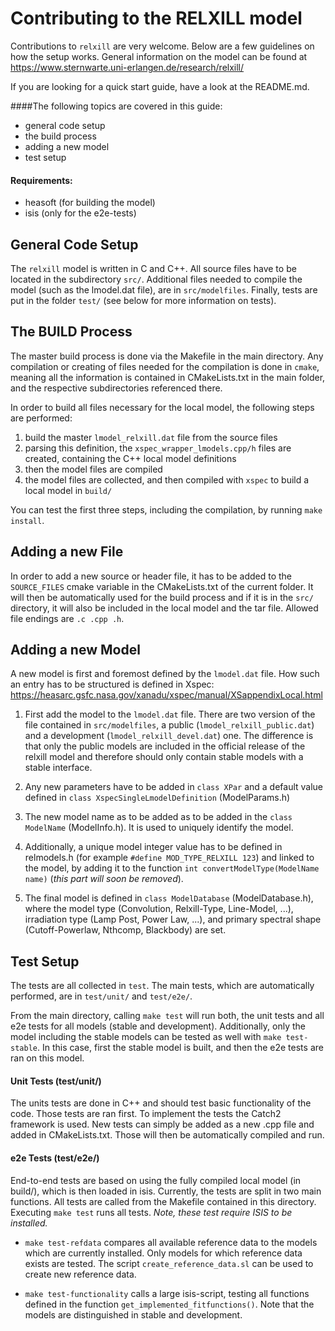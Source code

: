 # Contributing to the RELXILL model

Contributions to `relxill` are very welcome. Below are a few guidelines 
on how the setup works. General information on the model can be found at
https://www.sternwarte.uni-erlangen.de/research/relxill/

If you are looking for a quick start guide, have a look at the README.md.


####The following topics are covered in this guide:
* general code setup
* the build process
* adding a new model
* test setup 

#### Requirements:
* heasoft (for building the model)
* isis (only for the e2e-tests)

## General Code Setup 

The `relxill` model is written in C and C++. All source files have to be
located in the subdirectory `src/`. Additional files needed to compile the
model (such as the lmodel.dat file), are in `src/modelfiles`. Finally, tests
are put in the folder `test/` (see below for more information on tests).



## The BUILD Process 

The master build process is done via the Makefile in the main
directory. Any compilation or creating of files needed for the
compilation is done in `cmake`, meaning all the information is 
contained in CMakeLists.txt in the main folder, and the respective
subdirectories referenced there.

In order to build all files necessary for the local model, the following steps are performed:
1) build the master `lmodel_relxill.dat` file from the source files 
2) parsing this definition, the `xspec_wrapper_lmodels.cpp/h` files are created, 
   containing the C++ local model definitions
3) then the model files are compiled
4) the model files are collected, and then compiled with `xspec` to build a local model in `build/`

You can test the first three steps, including the compilation, by running `make install`.  

## Adding a new File

In order to add a new source or header file, it has to be added to the `SOURCE_FILES` cmake variable
in the CMakeLists.txt of the current folder. It will then be automatically used for the build process
and if it is in the `src/` directory, it will also be included in the local model and the tar file. Allowed
file endings are `.c .cpp .h`.

## Adding a new Model

A new model is first and foremost defined by the `lmodel.dat` file. How such an entry 
has to be structured is defined 
in Xspec: https://heasarc.gsfc.nasa.gov/xanadu/xspec/manual/XSappendixLocal.html

1)  First add the model to the `lmodel.dat` file. There are two version of the file contained in 
`src/modelfiles`, a public (`lmodel_relxill_public.dat`) and a development (`lmodel_relxill_devel.dat`) one. 
The difference is that only the public models are included in the official release of the relxill model and 
therefore should only contain stable models with a stable interface.

2) Any new parameters have to be added in `class XPar` and a default value defined  in 
   `class XspecSingleLmodelDefinition` (ModelParams.h)

3) The new model name as to be added as to be added in the `class ModelName` (ModelInfo.h). 
   It is used to uniquely identify the model.
   
4) Additionally, a unique model integer 
   value has to be defined in relmodels.h (for example `#define MOD_TYPE_RELXILL 123`)  and 
   linked to the model, by adding it to the function `int convertModelType(ModelName name)`
   (*this part will soon be removed*).

5) The final model is defined in `class ModelDatabase` (ModelDatabase.h), where the 
   model type (Convolution, Relxill-Type, Line-Model, ...), 
   irradiation type (Lamp Post, Power Law, ...), and
   primary spectral shape (Cutoff-Powerlaw, Nthcomp, Blackbody) are set. 



## Test Setup
The tests are all collected in `test`. The main tests, which are automatically performed, 
are in `test/unit/` and `test/e2e/`. 

From the main directory, calling `make test` will run both, the unit tests and all e2e tests for all
models (stable and development). Additionally, only the model including the stable models can be 
tested as well with `make test-stable`. In this case, first the stable model is built, and then 
the e2e tests are ran on this model. 

#### Unit Tests (test/unit/)
The units tests are done in C++ and should test basic functionality of the code. Those tests are ran first.
To implement the tests the Catch2  framework is used. New tests can simply be added as a new .cpp file and
added in CMakeLists.txt. Those will then be automatically compiled and run.

#### e2e Tests (test/e2e/)
End-to-end tests are based on using the fully compiled local model (in build/), which is then loaded in isis.
Currently, the tests are split in two main functions. All tests are called from the Makefile contained
in this directory. Executing `make test` runs all tests. *Note, these test require ISIS to be installed.*

* `make test-refdata` compares all available reference data to the models which are currently installed. 
Only models for which reference data exists are tested. The script `create_reference_data.sl` can be used 
  to create new reference data.

* `make test-functionality` calls a large isis-script, testing all functions defined in the function
`get_implemented_fitfunctions()`. Note that the models are distinguished in stable and development.

